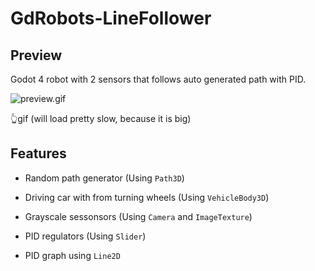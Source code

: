 # GdRobots-LineFollower

## Preview

 Godot 4 robot with 2 sensors that follows auto generated path with PID.

![preview.gif](preview.gif)

👆gif (will load pretty slow, because it is big)

## Features

- Random path generator (Using `Path3D`)

- Driving car with from turning wheels (Using `VehicleBody3D`)

- Grayscale sessonsors (Using `Camera` and `ImageTexture`)

- PID regulators (Using `Slider`)

- PID graph using `Line2D` 
